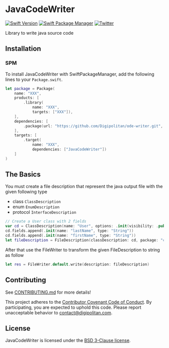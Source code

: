 JavaCodeWriter
=================================

[![Swift Version](https://img.shields.io/badge/swift-4.0-orange.svg?style=flat)](https://developer.apple.com/swift/)
[![Swift Package Manager](https://rawgit.com/jlyonsmith/artwork/master/SwiftPackageManager/swiftpackagemanager-compatible.svg)](https://swift.org/package-manager/)
[![Twitter](https://img.shields.io/badge/twitter-@Digipolitan-blue.svg?style=flat)](http://twitter.com/Digipolitan)

Library to write java source code

## Installation

### SPM

To install JavaCodeWriter with SwiftPackageManager, add the following lines to your `Package.swift`.

```swift
let package = Package(
    name: "XXX",
    products: [
        .library(
            name: "XXX",
            targets: ["XXX"]),
    ],
    dependencies: [
        .package(url: "https://github.com/Digipolitan/ode-writer.git", from: "1.0.0")
    ],
    targets: [
        .target(
            name: "XXX",
            dependencies: ["JavaCodeWriter"])
    ]
)
```

## The Basics

You must create a file description that represent the java output file with the given following type
- class `ClassDescription`
- enum `EnumDescription`
- protocol `InterfaceDescription`

```swift
// Create a User class with 2 fields
var cd = ClassDescription(name: "User", options: .init(visibility: .public))
cd.fields.append(.init(name: "lastName", type: "String"))
cd.fields.append(.init(name: "firstName", type: "String"))
let fileDescription = FileDescription(classDescription: cd, package: "com.digipolitan.user")
```

After that use the FileWriter to transform the given FileDescription to string as follow

```swift
let res = FileWriter.default.write(description: fileDescription)
```

## Contributing

See [CONTRIBUTING.md](CONTRIBUTING.md) for more details!

This project adheres to the [Contributor Covenant Code of Conduct](CODE_OF_CONDUCT.md).
By participating, you are expected to uphold this code. Please report
unacceptable behavior to [contact@digipolitan.com](mailto:contact@digipolitan.com).

## License

JavaCodeWriter is licensed under the [BSD 3-Clause license](LICENSE).
